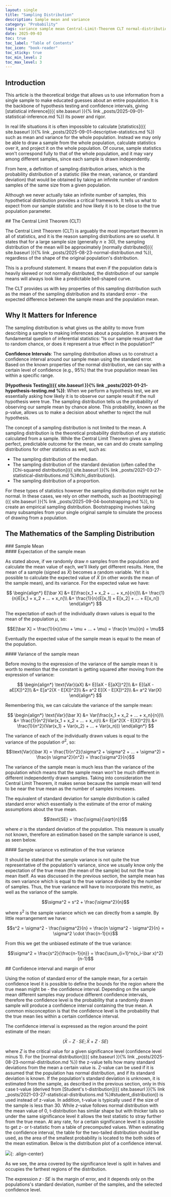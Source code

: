 ```yaml
---
layout: single
title: "Sampling Distribution"
description: Sample mean and variance
category: "Probability"
tags: variance sample mean Central-Limit-Theorem CLT normal-distribution standard-error standard-deviation sample-variance sample-mean unbiased-estimate confidence-interval margin-of-error significance-level confidence-level z-value t-value t-statistic z-statistic z-score
date: 2025-09-03
toc: true
toc_label: "Table of Contents"
toc_icon: "book-reader"
toc_sticky: true
toc_min_level: 2
toc_max_level: 3
---
```


## Introduction 

This article is the theoretical bridge that allows us to use information from a single sample to make educated guesses about an entire population. It is the backbone of hypothesis testing and confidence intervals, giving [statistical inference]({{ site.baseurl }}{% link _posts/2025-09-01-statistical-inference.md %}) its power and rigor.

In real life situations it is often impossible to calculate [statistics]({{ site.baseurl }}{% link _posts/2025-09-01-descriptive-statistics.md %}) such as mean and variance for the whole population. Instead we may only be able to draw a sample from the whole population, calculate statistics over it, and project it on the whole population. Of course, sample statistics won't correspond fully to that of the whole population, and it may vary among different samples, since each sample is drawn independently. 

From here, a definition of sampling distribution arises, which is the probability distribution of a statistic (like the mean, variance, or standard deviation) that would be obtained by taking an infinite number of random samples of the same size from a given population.

Although we never actually take an infinite number of samples, this hypothetical distribution provides a critical framework. It tells us what to expect from our sample statistic and how likely it is to be close to the true population parameter.

<div id='central_limit'/>
## The Central Limit Theorem (CLT)

The Central Limit Theorem (CLT) is arguably the most important theorem in all of statistics, and it is the reason sampling distributions are so useful. It states that for a large sample size (generally $n \geq 30$), the sampling distribution of the mean will be approximately [normally distributed]({{ site.baseurl }}{% link _posts/2025-08-23-normal-distribution.md %}), regardless of the shape of the original population's distribution.

This is a profound statement. It means that even if the population data is heavily skewed or not normally distributed, the distribution of our sample means will always look like a predictable bell-shaped curve.

The CLT provides us with key properties of this sampling distribution such as the mean of the sampling distribution and its standard error - the expected difference between the sample mean and the population mean.

## Why It Matters for Inference

The sampling distribution is what gives us the ability to move from describing a sample to making inferences about a population. It answers the fundamental question of inferential statistics: "Is our sample result just due to random chance, or does it represent a true effect in the population?"

**Confidence Intervals**: The sampling distribution allows us to construct a confidence interval around our sample mean using the standard error. Based on the known properties of the normal distribution, we can say with a certain level of confidence (e.g., 95%) that the true population mean lies within a specific range.

**[Hypothesis Testing]({{ site.baseurl }}{% link _posts/2021-01-21-hypothesis-testing.md %})**: When we perform a hypothesis test, we are essentially asking how likely it is to observe our sample result if the null hypothesis were true. The sampling distribution tells us the probability of observing our sample mean by chance alone. This probability, known as the p-value, allows us to make a decision about whether to reject the null hypothesis.

The concept of a sampling distribution is not limited to the mean. A sampling distribution is the theoretical probability distribution of any statistic calculated from a sample. While the Central Limit Theorem gives us a perfect, predictable outcome for the mean, we can and do create sampling distributions for other statistics as well, such as:

* The sampling distribution of the median.
* The sampling distribution of the standard deviation (often called the [Chi-squared distribution]({{ site.baseurl }}{% link _posts/2021-03-27-statistical-distributions.md %}#chi_distribution)).
* The sampling distribution of a proportion.

For these types of statistics however the sampling distribution might not be normal. In these cases, we rely on other methods, such as [bootstrapping]({{ site.baseurl }}{% link _posts/2025-09-04-bootstrapping.md %}), to create an empirical sampling distribution. Bootstrapping involves taking many subsamples from your single original sample to simulate the process of drawing from a population.

## The Mathematics of the Sampling Distribution

<div id='sample_mean'/>
### Sample Mean

<div id='sample_mean_expectation'/>
#### Expectation of the sample mean

As stated above, if we randomly draw $n$ samples from the population and calculate the mean value of each, we'll likely get different results. Here, the mean of a sample (signed as $\bar X$) becomes a random variable. Yet it is possible to calculate the expected value of $\bar X$ (in other words the mean of the sample mean), and its variance. For the expected value we have:

$$
\begin{align*}
E[\bar X] &= E[\frac{x_1 + x_2 + ... + x_n}{n}]\\
 	&= \frac{1}{n}E[x_1 + x_2 + ... + x_n]\\
 	&= \frac{1}{n}(E[x_1] + E[x_2] + ... + E[x_n])
\end{align*}
$$

The expectation of each of the individually drawn values is equal to the mean of the population $\mu$, so:

$$E[\bar X] = \frac{1}{n}(\mu + \mu + ... + \mu) = \frac{n \mu}{n} = \mu$$

Eventually the expected value of the sample mean is equal to the mean of the population.

<div id='sample_mean_variance'/>
#### Variance of the sample mean

Before moving to the expression of the variance of the sample mean it is worth to mention that the constant is getting squared after moving from the expression of variance:

$$
\begin{align*}
\text{Var}(aX) &= E[(aX - E[aX])^2]\\
    &= E[(aX - aE[X])^2]\\
 	&= E[a^2(X - E[X])^2]\\
    &= a^2 E[(X - E[X])^2]\\
 	&= a^2 Var(X)
\end{align*}
$$

Remembering this, we can calculate the variance of the sample mean:

$$
\begin{align*}
\text{Var}(\bar X) &= Var(\frac{x_1 + x_2 + ... + x_n}{n})\\
    &= \frac{1}{n^2}Var(x_1 + x_2 + ... + x_n)\\
 	&= E[a^2(X - E[X])^2]\\
    &= \frac{1}{n^2}(Var(x_1) + Var(x_2) + ... + Var(x_n)))
\end{align*}
$$

The variance of each of the individually drawn values is equal to the variance of the population $\sigma^2$, so:

$$\text{Var}(\bar X) = \frac{1}{n^2}(\sigma^2 + \sigma^2 + ... + \sigma^2) = \frac{n \sigma^2}{n^2} = \frac{\sigma^2}{n}$$

The variance of the sample mean is much less than the variance of the population which means that the sample mean won't be much different in different independently drawn samples. Taking into consideration the Central Limit Theorem, it makes sense because the sample mean will tend to be near the true mean as the number of samples increases.

The equivalent of standard deviation for sample distribution is called standard error which essentially is the estimate of the error of making assumptions about the true mean.

$$\text{SE} = \frac{\sigma}{\sqrt{n}}$$

where $\sigma$ is the standard deviation of the population. This measure is usually not known, therefore an estimation based on the sample variance is used, as seen below.

<div id='sample_variance_vs_estimation'/>
#### Sample variance vs estimation of the true variance

It should be stated that the sample variance is not quite the true representative of the population's variance, since we usually know only the expectation of the true mean (the mean of the sample) but not the true mean itself. As was discussed in the previous section, the sample mean has its own variance which is equal to the true variance divided by the number of samples. Thus, the true variance will have to incorporate this metric, as well as the variance of the sample.

$$\sigma^2 = s^2 + \frac{\sigma^2}{n}$$

where $s^2$ is the sample variance which we can directly from a sample. By little rearrangement we have:

$$s^2 = \sigma^2 - \frac{\sigma^2}{n} = \frac{n \sigma^2 - \sigma^2}{n} = \sigma^2 \cdot \frac{n-1}{n}$$

From this we get the unbiased estimate of the true variance:

$$\sigma^2 = \frac{s^2}{\frac{n-1}{n}} = \frac{\sum_{i=1}^n(x_i-\bar x)^2}{n-1}$$

<div id='confidence_interval'/>
## Confidence interval and margin of error

Using the notion of standard error of the sample mean, for a certain confidence level it is possible to define the bounds for the region where the true mean might be - the confidence interval. Depending on the sample mean different samples may produce different confidence intervals, therefore the confidence level is the probability that a randomly drawn sample will produce a confidence interval containing the true mean. A common misconception is that the confidence level is the probability that the true mean lies within a certain confidence interval.

The confidence interval is expressed as the region around the point estimate of the mean:

$$(\bar X - Z \cdot SE; \bar X + Z \cdot SE)$$

where $Z$ is the critical value for a given significance level (confidence level minus 1). For the [normal distribution]({{ site.baseurl }}{% link _posts/2025-08-23-normal-distribution.md %}) the z-value tells how many standard deviations from the mean a certain value is. Z-value can be used if it is assumed that the population has normal distribution, and if its standard deviation is known. If the population's standard deviation is unknown, it is estimated from the sample, as described in the previous section, only in this case t-value (derived from [Student's t-distribution]({{ site.baseurl }}{% link _posts/2021-03-27-statistical-distributions.md %}#student_distribution)) is used instead of z-value. In addition, t-value is typically used if the size of the sample is less than 30. While $z$-value follows normal distribution with the mean value of 0, t-distribution has similar shape but with thicker tails so under the same significance level it allows the test statistic to stray further from the true mean. At any rate, for a certain significance level it is possible to get z- or t-statistic from a table of precomputed values. When estimating the confidence interval, the table for the two-tailed distribution should be used, as the area of the smallest probability is located to the both sides of the mean estimation. Below is the distribution plot of a confidence interval.

![](/assets/images/probability/confidence_interval.png){: .align-center}

As we see, the area covered by the significance level is split in halves and occupies the farthest regions of the distribution.

The expression $z \cdot SE$ is the margin of error, and it depends only on the populations's standard deviation, number of the samples, and the selected confidence level.
